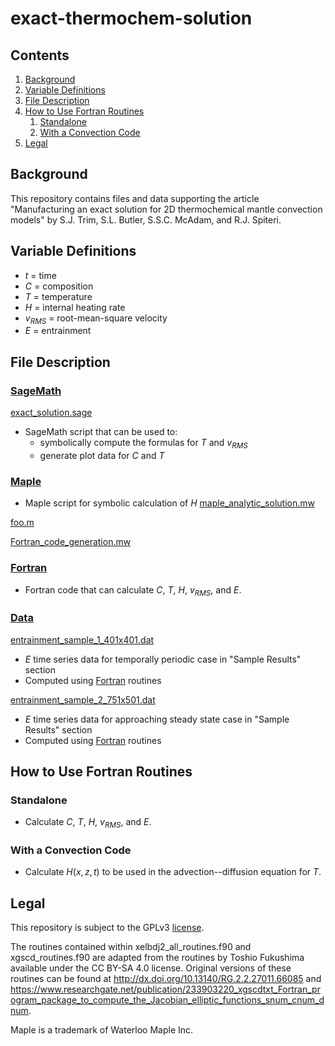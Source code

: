# exact-thermochem-solution

## Contents
1. [Background](#background)
2. [Variable Definitions](#variable-definitions)
3. [File Description](#file-description)
4. [How to Use Fortran Routines](#how-to-use-fortran-routines)
    1. [Standalone](#standalone)
    2. [With a Convection Code](#with-a-convection-code)
5. [Legal](#legal)

## Background

This repository contains files and data supporting the article "Manufacturing an exact solution for 2D thermochemical mantle convection models" by S.J. Trim, S.L. Butler, S.S.C. McAdam, and R.J. Spiteri.

## Variable Definitions
* $t$ = time
* $C$ = composition
* $T$ = temperature
* $H$ = internal heating rate
* $v_{RMS}$ = root-mean-square velocity
* $E$ = entrainment

## File Description

### [SageMath](/SageMath)
[exact_solution.sage](/SageMath/exact_solution.sage)
* SageMath script that can be used to:
    * symbolically compute the formulas for $T$ and $v_{RMS}$
    * generate plot data for $C$ and $T$

### [Maple](/Maple)
* Maple script for symbolic calculation of $H$
[maple_analytic_solution.mw](/Maple/maple_analytic_solution.mw)

[foo.m](/Maple/foo.m)

[Fortran_code_generation.mw](/Maple/Fortran_code_generation.mw)

### [Fortran](/Fortran)
* Fortran code that can calculate $C$, $T$, $H$, $v_{RMS}$, and $E$.

### [Data](/Data)
[entrainment_sample_1_401x401.dat](/Data/entrainment_sample_1_401x401.dat)
* $E$ time series data for temporally periodic case in "Sample Results" section 
* Computed using [Fortran](/Fortran) routines

[entrainment_sample_2_751x501.dat](/Data/entrainment_sample_2_751x501.dat)
* $E$ time series data for approaching steady state case in "Sample Results" section
* Computed using [Fortran](/Fortran) routines

## How to Use Fortran Routines

### Standalone
* Calculate $C$, $T$, $H$, $v_{RMS}$, and $E$.

### With a Convection Code
* Calculate $H(x,z,t)$ to be used in the advection--diffusion equation for $T$. 

## Legal

This repository is subject to the GPLv3 [license](/LICENSE).

The routines contained within xelbdj2_all_routines.f90 and xgscd_routines.f90 are adapted from the routines by Toshio Fukushima available under the CC BY-SA 4.0 license. Original versions of these routines can be found at http://dx.doi.org/10.13140/RG.2.2.27011.66085 and https://www.researchgate.net/publication/233903220_xgscdtxt_Fortran_program_package_to_compute_the_Jacobian_elliptic_functions_snum_cnum_dnum.

Maple is a trademark of Waterloo Maple Inc.
